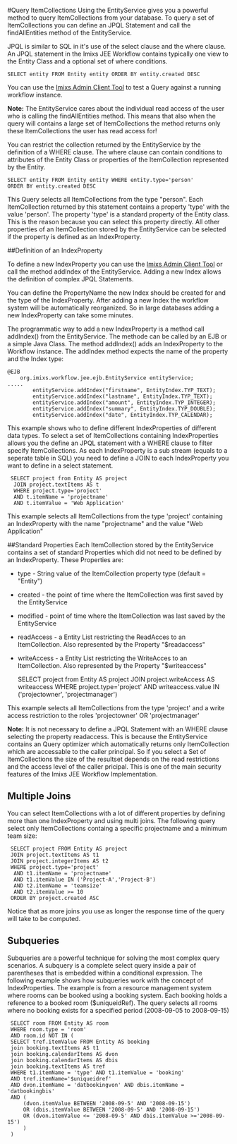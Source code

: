 #Query ItemCollections
Using the EntityService gives you a powerful method to query ItemCollections from your database. To query a set of ItemCollections you can define an JPQL Statement and call the findAllEntities method of the EntityService.
 
JPQL is similar to SQL in it's use of the select clause and the where clause. An JPQL statement in the Imixs JEE Workflow contains typically one view to the Entity Class and a optional set of where conditions.
 
    SELECT entity FROM Entity entity ORDER BY entity.created DESC

You can use the [Imixs Admin Client Tool](../administration.html) to test a Query against a running workflow instance.
 
<strong>Note:</strong> The EntityService cares about the individual read access of the user who is calling  the findAllEntities method. This means that also when the query will contains a large set of  ItemCollections the method returns only these ItemCollections the user has read access for! 
 
You can restrict the collection returned by the EntityService by the definition of a WHERE clause. The where clause can contain conditions to attributes of the Entity Class or properties of the ItemCollection represented by the Entity. 
 
    SELECT entity FROM Entity entity WHERE entity.type='person'
    ORDER BY entity.created DESC
  
This Query selects all ItemCollections from the type "person". Each ItemCollection returned by this statement contains a property 'type' with the value 'person'. The property 'type' is a standard property of the Entity class. This is the reason because you can select this property directly.  All other properties of an ItemCollection stored by the EntityService can be selected if the property is defined as an IndexProperty. 

##Definition of an IndexProperty
 
To define a new IndexProperty you can use the [Imixs Admin Client Tool](../administration.html) or call the method addIndex of the EntityService. Adding a new Index allows the definition of complex JPQL Statements. 
 
You can define the PropertyName the new Index should be created for and the type of the IndexProperty. After adding a new Index the workflow system will be automatically reorganized.  So in large databases adding a new IndexProperty can take some minutes.
 
The programmatic way to add a new IndexProperty is a method call addIndex() from the EntityService. The methode can be called by an EJB or a simple Java Class. The method addIndex() adds an IndexProperty to the Workflow instance. The addIndex method expects the name of the property and the Index type: 

	@EJB
	    org.imixs.workflow.jee.ejb.EntityService entityService;
	.....
	        entityService.addIndex("firstname", EntityIndex.TYP_TEXT);
	        entityService.addIndex("lastname", EntityIndex.TYP_TEXT);
	        entityService.addIndex("amount", EntityIndex.TYP_INTEGER);
	        entityService.addIndex("summary", EntityIndex.TYP_DOUBLE);
	        entityService.addIndex("date", EntityIndex.TYP_CALENDAR);
        
 
This example shows who to define different IndexProperties of different data types.
To select a set of ItemCollections containing IndexProperties allows you the define an JPQL statement with a WHERE clause to filter specify ItemCollections. As each IndexProperty is a sub stream (equals to a seperate table in SQL) you need to define a JOIN to each IndexProperty you want to define in a select statement.
 
	 SELECT project from Entity AS project
	  JOIN project.textItems AS t
	  WHERE project.type='project'
	  AND t.itemName = 'projectname'
	  AND t.itemValue = 'Web Application' 
 
This example selects all ItemCollections from the type 'project' containing an IndexProperty with the name "projectname" and the value "Web Application"
 
##Standard Properties 
Each ItemCollection stored by the EntityService contains a set of standard Properties which did not  need to be defined by an IndexProperty. These Properties are:
 
 * type  - String value of the ItemCollection property type (default = "Entity")
 * created - the point of time where the ItemCollection was first saved by the EntityService 
 * modified - point of time where the ItemCollection was last saved by the EntityService
 * readAccess - a Entity List restricting the ReadAcces to an ItemCollection. Also represented by the Property "$readaccess"
 * writeAccess - a Entity List restricting the WriteAcces to an ItemCollection. Also represented by the Property "$writeaccess"
   
	 SELECT project from Entity AS project
	  JOIN project.writeAccess AS writeaccess
	  WHERE project.type='project'
	  AND writeaccess.value IN ('projectowner', 'projectmanager')

This example selects all ItemCollections from the type 'project' and a write access restriction to  the roles 'projectowner' OR 'projectmanager'
 
<strong>Note:</strong> It is not necessary to define a JPQL Statement with an WHERE clause selecting the property  readaccess. This is because the EntityService contains an Query optimizer which automatically returns only ItemCollection which are accessable to the caller principal. So if you select a Set of ItemCollections the size of the resultset depends on the read restrictions and the  access level of the caller pricipal. This is one of the main security features  of the Imixs JEE Workflow Implementation.
     
## Multiple Joins
You can select ItemCollections with a lot of different properties by defining more than one IndexProperty and using multi joins. The following query select only ItemCollections containg a specific projectname and a minimum team size:

	 SELECT project FROM Entity AS project
	 JOIN project.textItems AS t1
	 JOIN project.integerItems AS t2
	 WHERE project.type='project'
	  AND t1.itemName = 'projectname'
	  AND t1.itemValue IN ('Project-A','Project-B')
	  AND t2.itemName = 'teamsize'
	  AND t2.itemValue >= 10
	 ORDER BY project.created ASC

Notice that as more joins you use as longer the response time of the query will take to be computed.
 
 
## Subqueries
Subqueries are a powerful technique for solving the most complex query scenarios. A subquery is a complete select query inside a pair of parentheses that is embedded within a 
 conditional expression. The following example shows how subqueries work with the concept of IndexProperties.  The example is from a resource management system where rooms can be booked using a booking system. Each booking holds a reference to a booked room ($uniqueidRef). The query selects all rooms where no booking exists for a specified period (2008-09-05 to 2008-09-15)

	 SELECT room FROM Entity AS room
	 WHERE room.type = 'room'
	 AND room.id NOT IN (
	 SELECT tref.itemValue FROM Entity AS booking
	 join booking.textItems AS t1
	 join booking.calendarItems AS dvon
	 join booking.calendarItems AS dbis
	 join booking.textItems AS tref
	 WHERE t1.itemName = 'type' AND t1.itemValue = 'booking'
	 AND tref.itemName='$uniqueidref' 
	 AND dvon.itemName = 'datbookingvon' AND dbis.itemName = 'datbookingbis'
	 AND ( 
		 (dvon.itemValue BETWEEN '2008-09-5' AND '2008-09-15')
		 OR (dbis.itemValue BETWEEN '2008-09-5' AND '2008-09-15')
		 OR (dvon.itemValue <= '2008-09-5' AND dbis.itemValue >='2008-09-15')
		 )
	 ) 
 

 

    
 